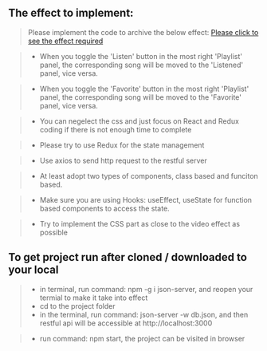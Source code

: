 
## The effect to implement:
> Please implement the code to archive the below effect:
[Please click to see the effect required](https://drive.google.com/drive/folders/17hoSTiQNWfmDwchrJitpMn3Hz3or49UE?usp=sharing)

> * When you toggle the 'Listen' button in the most right 'Playlist' panel, the corresponding song will be moved to the 'Listened' panel, vice versa.

> * When you toggle the 'Favorite' button in the most right 'Playlist' panel, the corresponding song will be moved to the 'Favorite' panel, vice versa.

> * You can negelect the css and just focus on React and Redux coding if there is not enough time to complete

> * Please try to use Redux for the state management

> * Use axios to send http request to the restful server

> * At least adopt two types of components, class based and funciton based.

> * Make sure you are using Hooks: useEffect, useState for function based components to access the state.

> * Try to implement the CSS part as close to the video effect as possible



## To get project run after cloned / downloaded to your local 
> * in terminal, run command: npm -g i json-server, and reopen your termial to make it take into effect
> * cd to the project folder
> * in the terminal, run command: json-server -w db.json, and then restful api will be accessible at http://localhost:3000

> * run command: npm start, the project can be visited in browser 

